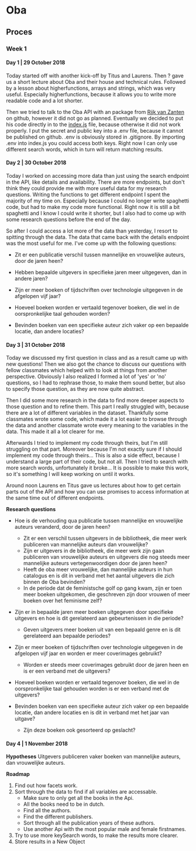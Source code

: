 # Oba


## Proces 


### Week 1


#### Day 1 | 29 October 2018

Today started off with another kick-off by Titus and Laurens. Then ? gave us a short lecture about Oba and their house and technical rules. Followed by a lesson about higherfunctions, arrays and strings, which was very useful. Especially higherfunctions, because it allows you to write more readable code and a lot shorter. 

Then we tried to talk to the Oba API with an package from [Rijk van Zanten](https://github.com/rijkvanzanten/node-oba-api) on github, however it did not go as planned. Eventually we decided to put his code directly in to the [index.js](./index.js) file, because otherwise it did not work properly. I put the secret and public key into a .env file, because it cannot be published on github. .env is obviously stored in .gitignore. By importing .env into index.js you could access both keys. Right now I can only use different search words, which in turn will return matching results. 


#### Day 2 | 30 October 2018

Today I worked on accessing more data than just using the search endpoint in the API, like details and availability. There are more endpoints, but don't think they could provide me with more useful data for my research questions. Writing the functions to get different endpoint I spent the majority of my time on. Especially because I could no longer write spaghetti code, but had to make my code more functional. Right now it is still a bit spaghetti and I know I could write it shorter, but I also had to come up with some research questions before the end of the day. 

So after I could access a lot more of the data than yesterday, I resort to spitting through the data. The data that came back with the details endpoint was the most useful for me. 
I've come up with the following questions:

* Zit er een publicatie verschil tussen mannelijke en vrouwelijke auteurs, door de jaren heen?

* Hebben bepaalde uitgevers in specifieke jaren meer uitgegeven, dan in andere jaren?

* Zijn er meer boeken of tijdschriften over technologie uitgegeven in de afgelopen vijf jaar?

* Hoeveel boeken worden er vertaald tegenover boeken, die wel in de oorspronkelijke taal gehouden worden?

* Bevinden boeken van een specifieke auteur zich vaker op een bepaalde locatie, dan andere locaties?


#### Day 3 | 31 October 2018

Today we discussed my first question in class and as a result came up with new questions! Then we also got the chance to discuss our questions with fellow classmates which helped with to look at things from another perspective. Obviously I also realized I formed a lot of 'yes' or 'no' questions, so I had to rephrase those, to make them sound better, but also to specify those question, as they are now quite abstract. 

Then I did some more research in the data to find more deeper aspects to those question and to refine them. This part I really struggled with, because there are a lot of different variables in the dataset. Thankfully some classmates wrote some code, which made it a lot easier to browse through the data and another classmate wrote every meaning to the variables in the data. This made it all a lot clearer for me. 

Afterwards I tried to implement my code through theirs, but I'm still struggling on that part. Moreover because I'm not exactly sure if I should implement my code through theirs... This is also a side effect, because I understand a large part of their code, but not all. Then I tried to search with more search words, unfortunately it broke... It is possible to make this work, so it's something I will keep working on until it works. 

Around noon Laurens en Titus gave us lectures about how to get certain parts out of the API and how you can use promises to access information at the same time out of different endpoints. 

**Research questions**

* Hoe is de verhouding qua publicatie tussen mannelijke en vrouwelijke auteurs veranderd, door de jaren heen?
    * Zit er een verschil tussen uitgevers in de bibliotheek, die meer werk publiceren van mannelijke auteurs dan vrouwelijke?
    * Zijn er uitgevers in de bibliotheek, die meer werk zijn gaan publiceren van vrouwelijke auteurs en uitgevers die nog steeds meer mannelijke auteurs vertegenwoordigen door de jaren heen?
    * Heeft de oba meer vrouwelijke, dan mannelijke auteurs in hun catalogus en is dit in verband met het aantal uitgevers die zich binnen de Oba bevinden?
    * In de periode dat de feministsche golf op gang kwam, zijn er toen meer boeken uitgekomen, die geschreven zijn door vrouwen of meer boeken over het feminisme zelf?

* Zijn er in bepaalde jaren meer boeken uitgegeven door specifieke uitgevers en hoe is dit gerelateerd aan gebeurtenissen in die periode?
    * Geven uitgevers meer boeken uit van een bepaald genre en is dit gerelateerd aan bepaalde periodes?

* Zijn er meer boeken of tijdschriften over technologie uitgegeven in de afgelopen vijf jaar en worden er meer coverimages gebruikt?
    * Worden er steeds meer coverimages gebruikt door de jaren heen en is er een verband met de uitgevers?

* Hoeveel boeken worden er vertaald tegenover boeken, die wel in de oorspronkelijke taal gehouden worden is er een verband met de uitgevers?

* Bevinden boeken van een specifieke auteur zich vaker op een bepaalde locatie, dan andere locaties en is dit in verband met het jaar van uitgave?
    * Zijn deze boeken ook gesorteerd op geslacht?


#### Day 4 | 1 November 2018

**Hypotheses**
Uitgevers publiceren vaker boeken van mannelijke auteurs, dan vrouwelijke auteurs.

**Roadmap**

1. Find out how facets work.
2. Sort through the data to find if all variables are accessable.
    * Make sure to only get all the books in the Api.
    * All the books need to be in dutch.
    * Find all the authors.
    * Find the different publishers.
    * Sort through all the publication years of these authors.
    * Use another Api with the most popular male and female firstnames.
3. Try to use more keySearch words, to make the results more clearer. 
4. Store results in a New Object